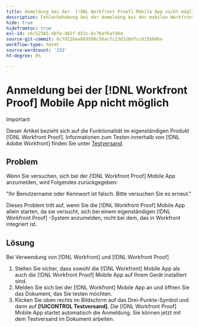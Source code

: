 ```yaml
---
title: Anmeldung bei der  [!DNL Workfront Proof] Mobile App nicht möglich
description: Fehlerbehebung bei der Anmeldung bei der mobilen Workfront Proof-App.
hide: true
hidefromtoc: true
exl-id: c6c52365-dbfe-481f-953c-6c70af6af46d
source-git-commit: 6c7d22bea669586c56acfc23d328d7cc815b04be
workflow-type: tm+mt
source-wordcount: '152'
ht-degree: 0%

---
```


# Anmeldung bei der [!DNL Workfront Proof] Mobile App nicht möglich

>[!IMPORTANT]
>
>Dieser Artikel bezieht sich auf die Funktionalität im eigenständigen Produkt [!DNL Workfront Proof]. Informationen zum Testen innerhalb von [!DNL Adobe Workfront] finden Sie unter [Testversand](../../../review-and-approve-work/proofing/proofing.md).

## Problem

Wenn Sie versuchen, sich bei der [!DNL Workfront Proof] Mobile App anzumelden, wird Folgendes zurückgegeben:

&quot;Ihr Benutzername oder Kennwort ist falsch. Bitte versuchen Sie es erneut.&quot;

Dieses Problem tritt auf, wenn Sie die [!DNL Workfront Proof] Mobile App allein starten, da sie versucht, sich bei einem eigenständigen [!DNL Workfront Proof] -System anzumelden, nicht bei dem, das in Workfront integriert ist.

## Lösung

Bei Verwendung von [!DNL Workfront] und [!DNL Workfront Proof]

1. Stellen Sie sicher, dass sowohl die [!DNL Workfront] Mobile App als auch die [!DNL Workfront Proof] Mobile App auf Ihrem Gerät installiert sind.
1. Melden Sie sich bei der [!DNL Workfront] Mobile App an und öffnen Sie das Dokument, das Sie testen möchten.
1. Klicken Sie oben rechts im Bildschirm auf das Drei-Punkte-Symbol und dann auf **[!UICONTROL Testversand]**.
Die [!DNL Workfront Proof] Mobile App startet automatisch die Anmeldung.
Sie können jetzt mit dem Testversand im Dokument arbeiten.
